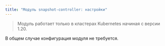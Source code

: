 ```yaml
---
title: "Модуль snapshot-controller: настройки"
---
```


> Модуль работает только в кластерах Kubernetes начиная с версии 1.20.

В общем случае конфигурация модуля не требуется.

<!-- SCHEMA -->
